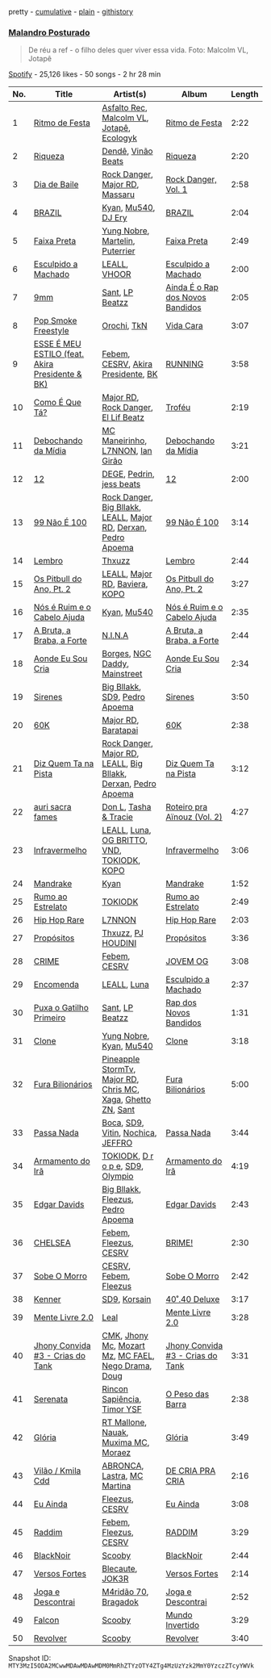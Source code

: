 pretty - [cumulative](/playlists/cumulative/37i9dQZF1DWUOuypaVNd01.md) - [plain](/playlists/plain/37i9dQZF1DWUOuypaVNd01) - [githistory](https://github.githistory.xyz/mackorone/spotify-playlist-archive/blob/main/playlists/plain/37i9dQZF1DWUOuypaVNd01)

### [Malandro Posturado](https://open.spotify.com/playlist/37i9dQZF1DWUOuypaVNd01)

> De réu a ref \- o filho deles quer viver essa vida\. Foto: Malcolm VL, Jotapê

[Spotify](https://open.spotify.com/user/spotify) - 25,126 likes - 50 songs - 2 hr 28 min

| No. | Title | Artist(s) | Album | Length |
|---|---|---|---|---|
| 1 | [Ritmo de Festa](https://open.spotify.com/track/5wvG3NaKmLIkmQWhp8DKeW) | [Asfalto Rec](https://open.spotify.com/artist/0QGicFlDrqHZqBIVSjWWMv), [Malcolm VL](https://open.spotify.com/artist/6pJi8PaFlp6aNvOw3e0ONm), [Jotapê](https://open.spotify.com/artist/6SZQlj3zcSmJk5uBaMiwGM), [Ecologyk](https://open.spotify.com/artist/1mohmQWtxDNZcBGkfxG4eW) | [Ritmo de Festa](https://open.spotify.com/album/2Rq43v85a79imdAtV2j6bA) | 2:22 |
| 2 | [Riqueza](https://open.spotify.com/track/3YfHTvRU8S08RL3UWUEiEr) | [Dendê](https://open.spotify.com/artist/306dURz1s90QIIZaVusODl), [Vinão Beats](https://open.spotify.com/artist/6z3MdWWG4r2vJivLpHV9WH) | [Riqueza](https://open.spotify.com/album/0ReYt8t0Bttf1Y6dDnimjs) | 2:20 |
| 3 | [Dia de Baile](https://open.spotify.com/track/3dYN651z0KSUQnC0fxCKWN) | [Rock Danger](https://open.spotify.com/artist/1mjuRRMumbLmGmHmYvMDcb), [Major RD](https://open.spotify.com/artist/76hYPcWML9NGEh8LashwT5), [Massaru](https://open.spotify.com/artist/6NPvzQnxY7WwRMoN2qVBHU) | [Rock Danger, Vol\. 1](https://open.spotify.com/album/10NgAPEXrO27p2uhmuZgyu) | 2:58 |
| 4 | [BRAZIL](https://open.spotify.com/track/0d16iGBlngyLHsldWzvahM) | [Kyan](https://open.spotify.com/artist/05qCf6M7E7AxizHVmrcPqh), [Mu540](https://open.spotify.com/artist/13yQqjPy4Esq0Ru3R1fipU), [DJ Ery](https://open.spotify.com/artist/3fJhU7uVbc7ofhDXfBXJnS) | [BRAZIL](https://open.spotify.com/album/3XX0VacWrVLIa7Dx2x1SSd) | 2:04 |
| 5 | [Faixa Preta](https://open.spotify.com/track/15mfSyeqvnqu8HThdlGjg3) | [Yung Nobre](https://open.spotify.com/artist/1zRwEApJZMUKUZDPYTNsrB), [Martelin](https://open.spotify.com/artist/1qYCFTfaAPk15UPO93sStr), [Puterrier](https://open.spotify.com/artist/0zbO4WWM2wJM3ulFmCbMwB) | [Faixa Preta](https://open.spotify.com/album/0XxLomO3lIEIFrEe0lTVtH) | 2:49 |
| 6 | [Esculpido a Machado](https://open.spotify.com/track/3Ukj7F16inQlhbExukF9YC) | [LEALL](https://open.spotify.com/artist/4h52MPCFvx56uhmH254Uqz), [VHOOR](https://open.spotify.com/artist/0aEDa47F4RWuk4Udm0SEoH) | [Esculpido a Machado](https://open.spotify.com/album/5BCSltKIxLBav5MEeF0aOh) | 2:00 |
| 7 | [9mm](https://open.spotify.com/track/6XWrsV3IDY9E3h2FCN0a3O) | [Sant](https://open.spotify.com/artist/7IlBcKrGUBJ0NKdnbDde89), [LP Beatzz](https://open.spotify.com/artist/3WFKRRXUORuPPdH11Spele) | [Ainda É o Rap dos Novos Bandidos](https://open.spotify.com/album/1lO0DvPgCpUjgRj4Nh7cFy) | 2:05 |
| 8 | [Pop Smoke Freestyle](https://open.spotify.com/track/4NdVfpzsIl80ydtWuvveNh) | [Orochi](https://open.spotify.com/artist/3rfM2cGqF6DB0kUyytMkXx), [TkN](https://open.spotify.com/artist/3SB4jbHhsv6NQTh7ZT5GzS) | [Vida Cara](https://open.spotify.com/album/05O0Z1S7MeE49h8krhErzy) | 3:07 |
| 9 | [ESSE É MEU ESTILO \(feat\. Akira Presidente & BK\)](https://open.spotify.com/track/6TuFeSKT62xvhsrAeRMG0d) | [Febem](https://open.spotify.com/artist/2Ip2jiEjsSe8pmRBzwTv5N), [CESRV](https://open.spotify.com/artist/1qJG1PpAGl1FnzYyCDU7x1), [Akira Presidente](https://open.spotify.com/artist/6ZnwtQznVleZpEkQINdyfG), [BK](https://open.spotify.com/artist/1YOVBTvznjiDvtAj4ExHeo) | [RUNNING](https://open.spotify.com/album/50T8RSK9OuebjbS4f5uqZV) | 3:58 |
| 10 | [Como É Que Tá?](https://open.spotify.com/track/64bJ83px2Htf20Eo3n9trz) | [Major RD](https://open.spotify.com/artist/76hYPcWML9NGEh8LashwT5), [Rock Danger](https://open.spotify.com/artist/1mjuRRMumbLmGmHmYvMDcb), [El Lif Beatz](https://open.spotify.com/artist/0HBQtIkqXtoKagoPOgxK8k) | [Troféu](https://open.spotify.com/album/5M274S1cUS8suxN7aD4hvp) | 2:19 |
| 11 | [Debochando da Mídia](https://open.spotify.com/track/24cOHkrtGGQmKvA8R9BNin) | [MC Maneirinho](https://open.spotify.com/artist/3M8aD9XWxfel3jZakRbibZ), [L7NNON](https://open.spotify.com/artist/57AnmAPPIGLalUHf79O5sc), [Ian Girão](https://open.spotify.com/artist/5XQEbbbweicO6g4nCj8TSF) | [Debochando da Mídia](https://open.spotify.com/album/12PFddiRwZQ5GQ3p24jZTo) | 3:21 |
| 12 | [12](https://open.spotify.com/track/0o0wW2KjzK3Cg3RM29lCbI) | [DEGE](https://open.spotify.com/artist/3lrVtMWQakf49Evasc4FFW), [Pedrin](https://open.spotify.com/artist/7nhTCM7Tuu7NRQZsmpBIBg), [jess beats](https://open.spotify.com/artist/7uskxjQtkzfiqHCNIIv3gD) | [12](https://open.spotify.com/album/68m25Mk20x1Ux9gd9QSoPb) | 2:00 |
| 13 | [99 Não É 100](https://open.spotify.com/track/09fHhIwGvRtvi32cxOmsJQ) | [Rock Danger](https://open.spotify.com/artist/1mjuRRMumbLmGmHmYvMDcb), [Big Bllakk](https://open.spotify.com/artist/2676LWh4GgqdAaYkRpqTcd), [LEALL](https://open.spotify.com/artist/4h52MPCFvx56uhmH254Uqz), [Major RD](https://open.spotify.com/artist/76hYPcWML9NGEh8LashwT5), [Derxan](https://open.spotify.com/artist/6AVuBAosGPLRJYwoJ88wtt), [Pedro Apoema](https://open.spotify.com/artist/1eJwhQn6j41JvgXfWeh2g0) | [99 Não É 100](https://open.spotify.com/album/4O6iZixoEhq4fYTRPHSQy4) | 3:14 |
| 14 | [Lembro](https://open.spotify.com/track/7mXmhgvonsRxbKp6Sp2SIZ) | [Thxuzz](https://open.spotify.com/artist/6TsiOiUUPJYw90hx3aAb0q) | [Lembro](https://open.spotify.com/album/7eKlRGjlczwo6038CxZfeT) | 2:44 |
| 15 | [Os Pitbull do Ano, Pt\. 2](https://open.spotify.com/track/2WLjFfNF7aIdTk6SVVo6NR) | [LEALL](https://open.spotify.com/artist/4h52MPCFvx56uhmH254Uqz), [Major RD](https://open.spotify.com/artist/76hYPcWML9NGEh8LashwT5), [Baviera](https://open.spotify.com/artist/6cUTkFvlPW27lYc3qcoOgy), [KOPO](https://open.spotify.com/artist/3vSHkuSE00R9QBkm5SByaA) | [Os Pitbull do Ano, Pt\. 2](https://open.spotify.com/album/6dI7q22ZoKPIzWuWDVoawl) | 3:27 |
| 16 | [Nós é Ruim e o Cabelo Ajuda](https://open.spotify.com/track/0WGiVPRKaQHsBVk21nV05K) | [Kyan](https://open.spotify.com/artist/05qCf6M7E7AxizHVmrcPqh), [Mu540](https://open.spotify.com/artist/13yQqjPy4Esq0Ru3R1fipU) | [Nós é Ruim e o Cabelo Ajuda](https://open.spotify.com/album/2AgCmiFrUKSt5e9BplxhSY) | 2:35 |
| 17 | [A Bruta, a Braba, a Forte](https://open.spotify.com/track/2N54ghEQWbNZ9Y39Wr2JKg) | [N.I.N.A](https://open.spotify.com/artist/32NfHH4nSmu97Z4RQjPyET) | [A Bruta, a Braba, a Forte](https://open.spotify.com/album/73h7cH1GkuOSBMZ9sgX5zb) | 2:44 |
| 18 | [Aonde Eu Sou Cria](https://open.spotify.com/track/5ZSCMCmUNxnRTDuYZxK3ah) | [Borges](https://open.spotify.com/artist/6jBww4kwlSrjaNYP7AQPtX), [NGC Daddy](https://open.spotify.com/artist/2iNFFCEAFdfAV5hPdpMk6x), [Mainstreet](https://open.spotify.com/artist/25XJqeReVV38w0tR04GGBd) | [Aonde Eu Sou Cria](https://open.spotify.com/album/2kMW9ybuXIlpW86XOEf6k1) | 2:34 |
| 19 | [Sirenes](https://open.spotify.com/track/65pLuhvAvq0tPijFTpqKBP) | [Big Bllakk](https://open.spotify.com/artist/2676LWh4GgqdAaYkRpqTcd), [SD9](https://open.spotify.com/artist/5vISZlkpbDSJybQqgUeF52), [Pedro Apoema](https://open.spotify.com/artist/1eJwhQn6j41JvgXfWeh2g0) | [Sirenes](https://open.spotify.com/album/4NOFtN3gwD6OaHTjfDpIeo) | 3:50 |
| 20 | [60K](https://open.spotify.com/track/45T7K7sercGwxi5sU4wqAK) | [Major RD](https://open.spotify.com/artist/76hYPcWML9NGEh8LashwT5), [Baratapai](https://open.spotify.com/artist/7nahK9VX0AFY1KZmT04lGY) | [60K](https://open.spotify.com/album/280tU4xoWJ10EcJoc0YOkT) | 2:38 |
| 21 | [Diz Quem Ta na Pista](https://open.spotify.com/track/0Tabn01QTkQnUwwjQXWCMv) | [Rock Danger](https://open.spotify.com/artist/1mjuRRMumbLmGmHmYvMDcb), [Major RD](https://open.spotify.com/artist/76hYPcWML9NGEh8LashwT5), [LEALL](https://open.spotify.com/artist/4h52MPCFvx56uhmH254Uqz), [Big Bllakk](https://open.spotify.com/artist/2676LWh4GgqdAaYkRpqTcd), [Derxan](https://open.spotify.com/artist/6AVuBAosGPLRJYwoJ88wtt), [Pedro Apoema](https://open.spotify.com/artist/1eJwhQn6j41JvgXfWeh2g0) | [Diz Quem Ta na Pista](https://open.spotify.com/album/7yADHHvWrt9jJdITXLE0N3) | 3:12 |
| 22 | [auri sacra fames](https://open.spotify.com/track/3BL8FClujPbdn3Qz2vZaLi) | [Don L](https://open.spotify.com/artist/6U98XWjrUPnPtPBjEprDmu), [Tasha & Tracie](https://open.spotify.com/artist/5Gv1C1LY8pWiYcfcdjSNMT) | [Roteiro pra Aïnouz \(Vol\. 2\)](https://open.spotify.com/album/2lsICIaiaE3ZOYbX9vm1UL) | 4:27 |
| 23 | [Infravermelho](https://open.spotify.com/track/03uTSC6wATLjv3wWme4Tzm) | [LEALL](https://open.spotify.com/artist/4h52MPCFvx56uhmH254Uqz), [Luna](https://open.spotify.com/artist/2uY6iqNed0QZuENdRbxiaW), [OG BRITTO](https://open.spotify.com/artist/3sJkWvmIolNQZkWUrLRSJF), [VND](https://open.spotify.com/artist/1XxGXIW0xJuiW267WuDgNP), [TOKIODK](https://open.spotify.com/artist/3l3kTDXnvYNA4u1kLLvLn2), [KOPO](https://open.spotify.com/artist/3vSHkuSE00R9QBkm5SByaA) | [Infravermelho](https://open.spotify.com/album/3kk0Iagt9p1hYO6TpC0YPx) | 3:06 |
| 24 | [Mandrake](https://open.spotify.com/track/7eL0pC73XR5EF940YEk79k) | [Kyan](https://open.spotify.com/artist/05qCf6M7E7AxizHVmrcPqh) | [Mandrake](https://open.spotify.com/album/5VsdDBaIJUPr6Oz5tqc6Mg) | 1:52 |
| 25 | [Rumo ao Estrelato](https://open.spotify.com/track/4jQo1z3xWIGDbWDffMR4jF) | [TOKIODK](https://open.spotify.com/artist/3l3kTDXnvYNA4u1kLLvLn2) | [Rumo ao Estrelato](https://open.spotify.com/album/45LjNQUEzRB8cMy1sgIdw9) | 2:49 |
| 26 | [Hip Hop Rare](https://open.spotify.com/track/1a2H78ZsONNYxfv9EuODnR) | [L7NNON](https://open.spotify.com/artist/0JjPiLQNgAFaEkwoy56B1C) | [Hip Hop Rare](https://open.spotify.com/album/41cCM6GZyRz1WtpE7WBxjB) | 2:03 |
| 27 | [Propósitos](https://open.spotify.com/track/2LACCpFwBMjEHa3BqcYLVk) | [Thxuzz](https://open.spotify.com/artist/6TsiOiUUPJYw90hx3aAb0q), [PJ HOUDINI](https://open.spotify.com/artist/3nfVTPYDnppERKGCRS4vim) | [Propósitos](https://open.spotify.com/album/6JHOgi8SNSKbdDo2VFmd4l) | 3:36 |
| 28 | [CRIME](https://open.spotify.com/track/6VZ4iuA1y0utK4YR9dMfhu) | [Febem](https://open.spotify.com/artist/2Ip2jiEjsSe8pmRBzwTv5N), [CESRV](https://open.spotify.com/artist/1qJG1PpAGl1FnzYyCDU7x1) | [JOVEM OG](https://open.spotify.com/album/62rhAAgqTCXMeM5xXGOXMJ) | 3:08 |
| 29 | [Encomenda](https://open.spotify.com/track/2AcXPYmNCL0928ISaAqhLw) | [LEALL](https://open.spotify.com/artist/4h52MPCFvx56uhmH254Uqz), [Luna](https://open.spotify.com/artist/2uY6iqNed0QZuENdRbxiaW) | [Esculpido a Machado](https://open.spotify.com/album/5BCSltKIxLBav5MEeF0aOh) | 2:37 |
| 30 | [Puxa o Gatilho Primeiro](https://open.spotify.com/track/72BLgAUeyFgAX8T033l8Wv) | [Sant](https://open.spotify.com/artist/7IlBcKrGUBJ0NKdnbDde89), [LP Beatzz](https://open.spotify.com/artist/3WFKRRXUORuPPdH11Spele) | [Rap dos Novos Bandidos](https://open.spotify.com/album/2rYLZlhbWbcjNJg3PiwV9O) | 1:31 |
| 31 | [Clone](https://open.spotify.com/track/6qXLawiN099LNELEdzhZSP) | [Yung Nobre](https://open.spotify.com/artist/1zRwEApJZMUKUZDPYTNsrB), [Kyan](https://open.spotify.com/artist/05qCf6M7E7AxizHVmrcPqh), [Mu540](https://open.spotify.com/artist/13yQqjPy4Esq0Ru3R1fipU) | [Clone](https://open.spotify.com/album/6crWlJHhWRHaeZQgwxvK6v) | 3:18 |
| 32 | [Fura Bilionários](https://open.spotify.com/track/2T2Xc0TPWKnUTcvN4XbmBC) | [Pineapple StormTv](https://open.spotify.com/artist/09U6hmCerKcIJrixubiBjm), [Major RD](https://open.spotify.com/artist/76hYPcWML9NGEh8LashwT5), [Chris MC](https://open.spotify.com/artist/0obu7Om4zu9ahul5DI4JtY), [Xaga](https://open.spotify.com/artist/6d7xhkmwkbhwqF5j57IaL6), [Ghetto ZN](https://open.spotify.com/artist/3j081Zyys4b40Q0DSogq1K), [Sant](https://open.spotify.com/artist/7IlBcKrGUBJ0NKdnbDde89) | [Fura Bilionários](https://open.spotify.com/album/5fQq0eTv40IQzcWu4gYL7w) | 5:00 |
| 33 | [Passa Nada](https://open.spotify.com/track/2ppPUewH2bl3W80Zp6zKcD) | [Boca](https://open.spotify.com/artist/7DM9mUj11mLXmrtgw8YxaX), [SD9](https://open.spotify.com/artist/5vISZlkpbDSJybQqgUeF52), [Vitin](https://open.spotify.com/artist/3qqsM7MrioDCvQPL7AMBRS), [Nochica](https://open.spotify.com/artist/7KXVP4FXUjg321zasfnoBZ), [JEFFRO](https://open.spotify.com/artist/5jkObTziesSFoINHI1ZVUi) | [Passa Nada](https://open.spotify.com/album/7AAwkqFgpxCSOomrrxQFlT) | 3:44 |
| 34 | [Armamento do Irã](https://open.spotify.com/track/4xuicbmwt51tQDP9gP58oS) | [TOKIODK](https://open.spotify.com/artist/3l3kTDXnvYNA4u1kLLvLn2), [D r o p e](https://open.spotify.com/artist/7gi8fAAoPMkO2vcESXGG2Y), [SD9](https://open.spotify.com/artist/5vISZlkpbDSJybQqgUeF52), [Olympio](https://open.spotify.com/artist/1nR1Ogb4hP9WzmUbIArZ72) | [Armamento do Irã](https://open.spotify.com/album/6QVvYXwwQNif3EUz652PY3) | 4:19 |
| 35 | [Edgar Davids](https://open.spotify.com/track/0w2QbGCv0JnoApWEo9BpLD) | [Big Bllakk](https://open.spotify.com/artist/2676LWh4GgqdAaYkRpqTcd), [Fleezus](https://open.spotify.com/artist/5vl7Vj67mORmn0yJccFCfq), [Pedro Apoema](https://open.spotify.com/artist/1eJwhQn6j41JvgXfWeh2g0) | [Edgar Davids](https://open.spotify.com/album/5mPtaxRSVTVuNgwE42ocMf) | 2:43 |
| 36 | [CHELSEA](https://open.spotify.com/track/2ush2pr0bKqYdT9oeBsHS7) | [Febem](https://open.spotify.com/artist/2Ip2jiEjsSe8pmRBzwTv5N), [Fleezus](https://open.spotify.com/artist/5vl7Vj67mORmn0yJccFCfq), [CESRV](https://open.spotify.com/artist/1qJG1PpAGl1FnzYyCDU7x1) | [BRIME!](https://open.spotify.com/album/4SthjdqHeQOrm8JfZIq979) | 2:30 |
| 37 | [Sobe O Morro](https://open.spotify.com/track/4ZjDDf6NjEVHSwJwAjeJj6) | [CESRV](https://open.spotify.com/artist/1qJG1PpAGl1FnzYyCDU7x1), [Febem](https://open.spotify.com/artist/2Ip2jiEjsSe8pmRBzwTv5N), [Fleezus](https://open.spotify.com/artist/5vl7Vj67mORmn0yJccFCfq) | [Sobe O Morro](https://open.spotify.com/album/7vAYVJSHSebqNrnJT70Gcl) | 2:42 |
| 38 | [Kenner](https://open.spotify.com/track/19lLjXxxDDWQCxO69QU5Zr) | [SD9](https://open.spotify.com/artist/5vISZlkpbDSJybQqgUeF52), [Korsain](https://open.spotify.com/artist/3mzX21OpC0y7SgIOKCSpKL) | [40˚.40 Deluxe](https://open.spotify.com/album/15pZ53TSgyuAfNOqt2hnpM) | 3:17 |
| 39 | [Mente Livre 2.0](https://open.spotify.com/track/28j4gJgXCh0CmMpCMx09nX) | [Leal](https://open.spotify.com/artist/1BnymgkHol5jSOx3KBkBjs) | [Mente Livre 2.0](https://open.spotify.com/album/1tpPk1gb5iQBBYT7wmnabD) | 3:28 |
| 40 | [Jhony Convida \#3 \- Crias do Tank](https://open.spotify.com/track/7JKCzGM8deRmIatfD1pZQ3) | [CMK](https://open.spotify.com/artist/6QmnOxsr8M6iD5Zqpb2src), [Jhony Mc](https://open.spotify.com/artist/4hTGLEnPwUsmgakVoSo9Ww), [Mozart Mz](https://open.spotify.com/artist/5IpCG7K8h5YfPavIWLf2ne), [MC FAEL](https://open.spotify.com/artist/1Ljw2Sjawn2CBZ63ewLP1H), [Nego Drama](https://open.spotify.com/artist/2qrG2M6RJou5dJFocowU2L), [Doug](https://open.spotify.com/artist/5feMPVVueEUmxCFyv8RHsm) | [Jhony Convida \#3 \- Crias do Tank](https://open.spotify.com/album/3QOPUOAr7NoeXQ3LaIlRLJ) | 3:31 |
| 41 | [Serenata](https://open.spotify.com/track/0i3tVVp12fqp55ZediozgQ) | [Rincon Sapiência](https://open.spotify.com/artist/6syQjkQSMIrzw5cFnNRheo), [Timor YSF](https://open.spotify.com/artist/5iyA3j1yVqGBgaKCeiUIzO) | [O Peso das Barra](https://open.spotify.com/album/1NQxhguiFlOyNnshi7qpkL) | 2:38 |
| 42 | [Glória](https://open.spotify.com/track/60y8XUD4We3F0hN5PE8Qgo) | [RT Mallone](https://open.spotify.com/artist/3R10G1MFkbrhqtyPuCZe9k), [Nauak](https://open.spotify.com/artist/1UUHsTLzraoVw9n5v0HuPu), [Muxima MC](https://open.spotify.com/artist/0fkAhbJcSHlrjk90oSNA0V), [Moraez](https://open.spotify.com/artist/7EUGyvtmko0FzyKP7oEXsa) | [Glória](https://open.spotify.com/album/3R8dPKSjdaQ62HCeMEjIIs) | 3:49 |
| 43 | [Vilão / Kmila Cdd](https://open.spotify.com/track/59axndxpWFGRG6Hee9isUL) | [ABRONCA](https://open.spotify.com/artist/03Bdw7o4orNeiIa0WHp4Fd), [Lastra](https://open.spotify.com/artist/5W0yWqP7U3b2Y89gSgR9OD), [MC Martina](https://open.spotify.com/artist/5Zdd7OXYYhoqgGlF6dKxde) | [DE CRIA PRA CRIA](https://open.spotify.com/album/201Vl6NCeUaR2c4bnSxYad) | 2:16 |
| 44 | [Eu Ainda](https://open.spotify.com/track/0XiAYDYnDYlr3CCql7rM1o) | [Fleezus](https://open.spotify.com/artist/5vl7Vj67mORmn0yJccFCfq), [CESRV](https://open.spotify.com/artist/1qJG1PpAGl1FnzYyCDU7x1) | [Eu Ainda](https://open.spotify.com/album/102v3MHRjG0nSixpmXsakd) | 3:08 |
| 45 | [Raddim](https://open.spotify.com/track/3yoWQ2192aCD6LyChIUmAR) | [Febem](https://open.spotify.com/artist/2Ip2jiEjsSe8pmRBzwTv5N), [Fleezus](https://open.spotify.com/artist/5vl7Vj67mORmn0yJccFCfq), [CESRV](https://open.spotify.com/artist/1qJG1PpAGl1FnzYyCDU7x1) | [RADDIM](https://open.spotify.com/album/4bz8Hy3tV46QYTsQ3KbSh0) | 3:29 |
| 46 | [BlackNoir](https://open.spotify.com/track/1EKQ1TYU3Ddo5MxY4PMeHp) | [Scooby](https://open.spotify.com/artist/5hPR4hVEcnsIv4A2OAhNAd) | [BlackNoir](https://open.spotify.com/album/1rHWvpXpE01SNUECV3YusE) | 2:44 |
| 47 | [Versos Fortes](https://open.spotify.com/track/2JSezfMm00LI6LHRf4fsnZ) | [Blecaute](https://open.spotify.com/artist/3YWjrrBRyllQOX1NwCtfpX), [JOK3R](https://open.spotify.com/artist/2YvHMMn0rYDvE3rs6dqzhq) | [Versos Fortes](https://open.spotify.com/album/6IePf2BwfgsH31GWywtmcb) | 2:14 |
| 48 | [Joga e Descontrai](https://open.spotify.com/track/2shKQJp8LXNDlD7N79MLRC) | [M4ridão 70](https://open.spotify.com/artist/38ITayRnrKrR0A7RpqILI4), [Bragadok](https://open.spotify.com/artist/4rVt7hTJTBUspoIHMoGpHu) | [Joga e Descontrai](https://open.spotify.com/album/1GkAILVDeTqdESnKt6kKr9) | 2:52 |
| 49 | [Falcon](https://open.spotify.com/track/6w1q6fG07BBKzCbJ0z7CDk) | [Scooby](https://open.spotify.com/artist/5hPR4hVEcnsIv4A2OAhNAd) | [Mundo Invertido](https://open.spotify.com/album/5FYBIbs8Lyc2g469Lmot0J) | 3:29 |
| 50 | [Revolver](https://open.spotify.com/track/69YjloyYsj7FaOAGNeuFNd) | [Scooby](https://open.spotify.com/artist/5hPR4hVEcnsIv4A2OAhNAd) | [Revolver](https://open.spotify.com/album/0JVnfJptZI4eLmQmoJjmMb) | 3:40 |

Snapshot ID: `MTY3MzI5ODA2MCwwMDAwMDAwMDM0MmRhZTYzOTY4ZTg4MzUzYzk2MmY0YzczZTcyYWVk`
